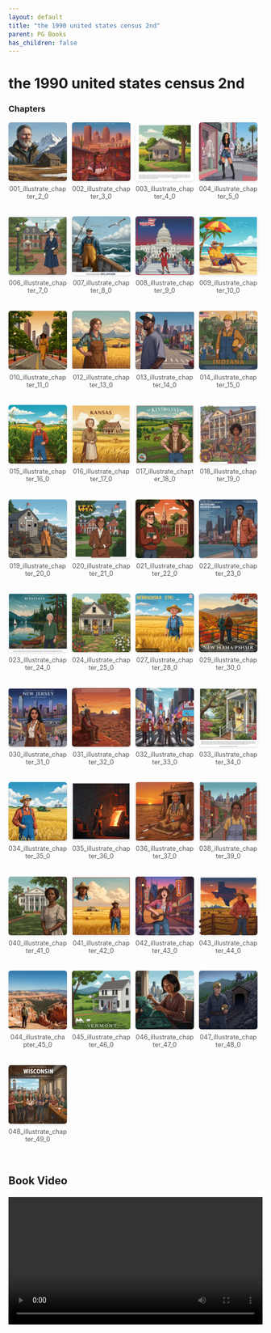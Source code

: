 ```yaml
---
layout: default
title: "the 1990 united states census 2nd"
parent: PG Books
has_children: false
---
```



<style>
.image-gallery {
  display: flex;
  flex-wrap: wrap;
  justify-content: space-between;
  margin-bottom: 20px;
}

.image-row {
  display: flex;
  justify-content: flex-start;
  width: 100%;
  margin-bottom: 20px;
}

.image-item {
  width: 23%;
  margin-right: 2%;
  text-align: center;
}

.image-item:last-child {
  margin-right: 0;
}

.image-item img {
  width: 100%;
  height: auto;
  object-fit: cover;
  border-radius: 5px;
  box-shadow: 0 2px 4px rgba(0,0,0,0.1);
}

.image-item p {
  margin-top: 5px;
  font-size: 0.9em;
  color: #555;
}

.video-container {
  margin: 20px 0;
}
</style>


# the 1990 united states census 2nd


<h3>Chapters</h3>
<div class="image-gallery">
<div class="image-row">
  <div class="image-item">
    <img src="../../assets/pg_books_ai_generated_photos/the_1990_united_states_census_2nd/chapters/001_illustrate_chapter_2_0.png" alt="001_illustrate_chapter_2_0">
    <p>001_illustrate_chapter_2_0</p>
  </div>
  <div class="image-item">
    <img src="../../assets/pg_books_ai_generated_photos/the_1990_united_states_census_2nd/chapters/002_illustrate_chapter_3_0.png" alt="002_illustrate_chapter_3_0">
    <p>002_illustrate_chapter_3_0</p>
  </div>
  <div class="image-item">
    <img src="../../assets/pg_books_ai_generated_photos/the_1990_united_states_census_2nd/chapters/003_illustrate_chapter_4_0.png" alt="003_illustrate_chapter_4_0">
    <p>003_illustrate_chapter_4_0</p>
  </div>
  <div class="image-item">
    <img src="../../assets/pg_books_ai_generated_photos/the_1990_united_states_census_2nd/chapters/004_illustrate_chapter_5_0.png" alt="004_illustrate_chapter_5_0">
    <p>004_illustrate_chapter_5_0</p>
  </div>
</div>
<div class="image-row">
  <div class="image-item">
    <img src="../../assets/pg_books_ai_generated_photos/the_1990_united_states_census_2nd/chapters/006_illustrate_chapter_7_0.png" alt="006_illustrate_chapter_7_0">
    <p>006_illustrate_chapter_7_0</p>
  </div>
  <div class="image-item">
    <img src="../../assets/pg_books_ai_generated_photos/the_1990_united_states_census_2nd/chapters/007_illustrate_chapter_8_0.png" alt="007_illustrate_chapter_8_0">
    <p>007_illustrate_chapter_8_0</p>
  </div>
  <div class="image-item">
    <img src="../../assets/pg_books_ai_generated_photos/the_1990_united_states_census_2nd/chapters/008_illustrate_chapter_9_0.png" alt="008_illustrate_chapter_9_0">
    <p>008_illustrate_chapter_9_0</p>
  </div>
  <div class="image-item">
    <img src="../../assets/pg_books_ai_generated_photos/the_1990_united_states_census_2nd/chapters/009_illustrate_chapter_10_0.png" alt="009_illustrate_chapter_10_0">
    <p>009_illustrate_chapter_10_0</p>
  </div>
</div>
<div class="image-row">
  <div class="image-item">
    <img src="../../assets/pg_books_ai_generated_photos/the_1990_united_states_census_2nd/chapters/010_illustrate_chapter_11_0.png" alt="010_illustrate_chapter_11_0">
    <p>010_illustrate_chapter_11_0</p>
  </div>
  <div class="image-item">
    <img src="../../assets/pg_books_ai_generated_photos/the_1990_united_states_census_2nd/chapters/012_illustrate_chapter_13_0.png" alt="012_illustrate_chapter_13_0">
    <p>012_illustrate_chapter_13_0</p>
  </div>
  <div class="image-item">
    <img src="../../assets/pg_books_ai_generated_photos/the_1990_united_states_census_2nd/chapters/013_illustrate_chapter_14_0.png" alt="013_illustrate_chapter_14_0">
    <p>013_illustrate_chapter_14_0</p>
  </div>
  <div class="image-item">
    <img src="../../assets/pg_books_ai_generated_photos/the_1990_united_states_census_2nd/chapters/014_illustrate_chapter_15_0.png" alt="014_illustrate_chapter_15_0">
    <p>014_illustrate_chapter_15_0</p>
  </div>
</div>
<div class="image-row">
  <div class="image-item">
    <img src="../../assets/pg_books_ai_generated_photos/the_1990_united_states_census_2nd/chapters/015_illustrate_chapter_16_0.png" alt="015_illustrate_chapter_16_0">
    <p>015_illustrate_chapter_16_0</p>
  </div>
  <div class="image-item">
    <img src="../../assets/pg_books_ai_generated_photos/the_1990_united_states_census_2nd/chapters/016_illustrate_chapter_17_0.png" alt="016_illustrate_chapter_17_0">
    <p>016_illustrate_chapter_17_0</p>
  </div>
  <div class="image-item">
    <img src="../../assets/pg_books_ai_generated_photos/the_1990_united_states_census_2nd/chapters/017_illustrate_chapter_18_0.png" alt="017_illustrate_chapter_18_0">
    <p>017_illustrate_chapter_18_0</p>
  </div>
  <div class="image-item">
    <img src="../../assets/pg_books_ai_generated_photos/the_1990_united_states_census_2nd/chapters/018_illustrate_chapter_19_0.png" alt="018_illustrate_chapter_19_0">
    <p>018_illustrate_chapter_19_0</p>
  </div>
</div>
<div class="image-row">
  <div class="image-item">
    <img src="../../assets/pg_books_ai_generated_photos/the_1990_united_states_census_2nd/chapters/019_illustrate_chapter_20_0.png" alt="019_illustrate_chapter_20_0">
    <p>019_illustrate_chapter_20_0</p>
  </div>
  <div class="image-item">
    <img src="../../assets/pg_books_ai_generated_photos/the_1990_united_states_census_2nd/chapters/020_illustrate_chapter_21_0.png" alt="020_illustrate_chapter_21_0">
    <p>020_illustrate_chapter_21_0</p>
  </div>
  <div class="image-item">
    <img src="../../assets/pg_books_ai_generated_photos/the_1990_united_states_census_2nd/chapters/021_illustrate_chapter_22_0.png" alt="021_illustrate_chapter_22_0">
    <p>021_illustrate_chapter_22_0</p>
  </div>
  <div class="image-item">
    <img src="../../assets/pg_books_ai_generated_photos/the_1990_united_states_census_2nd/chapters/022_illustrate_chapter_23_0.png" alt="022_illustrate_chapter_23_0">
    <p>022_illustrate_chapter_23_0</p>
  </div>
</div>
<div class="image-row">
  <div class="image-item">
    <img src="../../assets/pg_books_ai_generated_photos/the_1990_united_states_census_2nd/chapters/023_illustrate_chapter_24_0.png" alt="023_illustrate_chapter_24_0">
    <p>023_illustrate_chapter_24_0</p>
  </div>
  <div class="image-item">
    <img src="../../assets/pg_books_ai_generated_photos/the_1990_united_states_census_2nd/chapters/024_illustrate_chapter_25_0.png" alt="024_illustrate_chapter_25_0">
    <p>024_illustrate_chapter_25_0</p>
  </div>
  <div class="image-item">
    <img src="../../assets/pg_books_ai_generated_photos/the_1990_united_states_census_2nd/chapters/027_illustrate_chapter_28_0.png" alt="027_illustrate_chapter_28_0">
    <p>027_illustrate_chapter_28_0</p>
  </div>
  <div class="image-item">
    <img src="../../assets/pg_books_ai_generated_photos/the_1990_united_states_census_2nd/chapters/029_illustrate_chapter_30_0.png" alt="029_illustrate_chapter_30_0">
    <p>029_illustrate_chapter_30_0</p>
  </div>
</div>
<div class="image-row">
  <div class="image-item">
    <img src="../../assets/pg_books_ai_generated_photos/the_1990_united_states_census_2nd/chapters/030_illustrate_chapter_31_0.png" alt="030_illustrate_chapter_31_0">
    <p>030_illustrate_chapter_31_0</p>
  </div>
  <div class="image-item">
    <img src="../../assets/pg_books_ai_generated_photos/the_1990_united_states_census_2nd/chapters/031_illustrate_chapter_32_0.png" alt="031_illustrate_chapter_32_0">
    <p>031_illustrate_chapter_32_0</p>
  </div>
  <div class="image-item">
    <img src="../../assets/pg_books_ai_generated_photos/the_1990_united_states_census_2nd/chapters/032_illustrate_chapter_33_0.png" alt="032_illustrate_chapter_33_0">
    <p>032_illustrate_chapter_33_0</p>
  </div>
  <div class="image-item">
    <img src="../../assets/pg_books_ai_generated_photos/the_1990_united_states_census_2nd/chapters/033_illustrate_chapter_34_0.png" alt="033_illustrate_chapter_34_0">
    <p>033_illustrate_chapter_34_0</p>
  </div>
</div>
<div class="image-row">
  <div class="image-item">
    <img src="../../assets/pg_books_ai_generated_photos/the_1990_united_states_census_2nd/chapters/034_illustrate_chapter_35_0.png" alt="034_illustrate_chapter_35_0">
    <p>034_illustrate_chapter_35_0</p>
  </div>
  <div class="image-item">
    <img src="../../assets/pg_books_ai_generated_photos/the_1990_united_states_census_2nd/chapters/035_illustrate_chapter_36_0.png" alt="035_illustrate_chapter_36_0">
    <p>035_illustrate_chapter_36_0</p>
  </div>
  <div class="image-item">
    <img src="../../assets/pg_books_ai_generated_photos/the_1990_united_states_census_2nd/chapters/036_illustrate_chapter_37_0.png" alt="036_illustrate_chapter_37_0">
    <p>036_illustrate_chapter_37_0</p>
  </div>
  <div class="image-item">
    <img src="../../assets/pg_books_ai_generated_photos/the_1990_united_states_census_2nd/chapters/038_illustrate_chapter_39_0.png" alt="038_illustrate_chapter_39_0">
    <p>038_illustrate_chapter_39_0</p>
  </div>
</div>
<div class="image-row">
  <div class="image-item">
    <img src="../../assets/pg_books_ai_generated_photos/the_1990_united_states_census_2nd/chapters/040_illustrate_chapter_41_0.png" alt="040_illustrate_chapter_41_0">
    <p>040_illustrate_chapter_41_0</p>
  </div>
  <div class="image-item">
    <img src="../../assets/pg_books_ai_generated_photos/the_1990_united_states_census_2nd/chapters/041_illustrate_chapter_42_0.png" alt="041_illustrate_chapter_42_0">
    <p>041_illustrate_chapter_42_0</p>
  </div>
  <div class="image-item">
    <img src="../../assets/pg_books_ai_generated_photos/the_1990_united_states_census_2nd/chapters/042_illustrate_chapter_43_0.png" alt="042_illustrate_chapter_43_0">
    <p>042_illustrate_chapter_43_0</p>
  </div>
  <div class="image-item">
    <img src="../../assets/pg_books_ai_generated_photos/the_1990_united_states_census_2nd/chapters/043_illustrate_chapter_44_0.png" alt="043_illustrate_chapter_44_0">
    <p>043_illustrate_chapter_44_0</p>
  </div>
</div>
<div class="image-row">
  <div class="image-item">
    <img src="../../assets/pg_books_ai_generated_photos/the_1990_united_states_census_2nd/chapters/044_illustrate_chapter_45_0.png" alt="044_illustrate_chapter_45_0">
    <p>044_illustrate_chapter_45_0</p>
  </div>
  <div class="image-item">
    <img src="../../assets/pg_books_ai_generated_photos/the_1990_united_states_census_2nd/chapters/045_illustrate_chapter_46_0.png" alt="045_illustrate_chapter_46_0">
    <p>045_illustrate_chapter_46_0</p>
  </div>
  <div class="image-item">
    <img src="../../assets/pg_books_ai_generated_photos/the_1990_united_states_census_2nd/chapters/046_illustrate_chapter_47_0.png" alt="046_illustrate_chapter_47_0">
    <p>046_illustrate_chapter_47_0</p>
  </div>
  <div class="image-item">
    <img src="../../assets/pg_books_ai_generated_photos/the_1990_united_states_census_2nd/chapters/047_illustrate_chapter_48_0.png" alt="047_illustrate_chapter_48_0">
    <p>047_illustrate_chapter_48_0</p>
  </div>
</div>
<div class="image-row">
  <div class="image-item">
    <img src="../../assets/pg_books_ai_generated_photos/the_1990_united_states_census_2nd/chapters/048_illustrate_chapter_49_0.png" alt="048_illustrate_chapter_49_0">
    <p>048_illustrate_chapter_49_0</p>
  </div>
</div>
</div>

<h2>Book Video</h2>
<div class="video-container">
  <video controls width="100%">
    <source src="../../assets/pg_books_ai_generated_videos/the_1990_united_states_census_2nd.mp4" type="video/mp4">
    Your browser does not support the video tag.
  </video>
</div>

